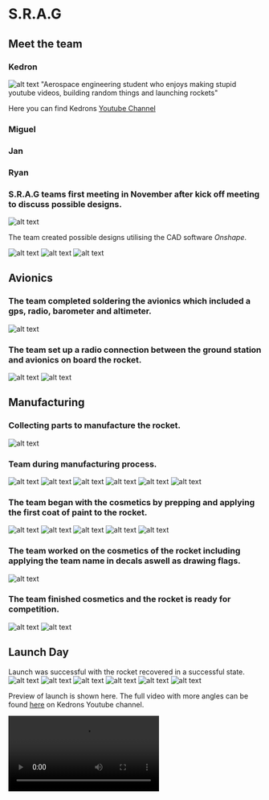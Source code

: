 # S.R.A.G

## Meet the team
### Kedron
![alt text](kedron.jpg)
"Aerospace engineering student who enjoys making stupid youtube videos, building random things and launching rockets"

Here you can find Kedrons [Youtube Channel](https://www.youtube.com/channel/UCLv_qCGiw9wcaPLcR9sBKPw) 

### Miguel
### Jan
### Ryan


### S.R.A.G teams first meeting in November after kick off meeting to discuss possible designs.
![alt text](<team meeting.png>) 


The team created possible designs utilising the CAD software *Onshape*.

![alt text](fuselag.png)
![alt text](<centering rings.png>)
![alt text](<cad rocket.png>)


## Avionics
### The team completed soldering the avionics which included a gps, radio, barometer and altimeter.
![alt text](IMG_20240411_145304.jpg)


### The team set up a radio connection between the ground station and avionics on board the rocket.

![alt text](avionics.jpg)
![alt text](<avnionics pt 2.jpg>)






## Manufacturing
### Collecting parts to manufacture the rocket.

![alt text](<laser cutting.jpg>)






### Team during manufacturing process.

![alt text](manufac6.jpg)
![alt text](manufac5.jpg)
![alt text](manufac1.jpg)
![alt text](manufac2.jpg)
![alt text](manufac3.jpg)
![alt text](manufac4.jpg)






### The team began with the cosmetics by prepping and applying the first coat of paint to the rocket.

![alt text](prepaintt.jpg)
![alt text](paint.jpg)
![alt text](paint2.jpg)
![alt text](paint4.jpg)
![alt text](paint3.jpg)






### The team worked on the cosmetics of the rocket including applying the team name in decals aswell as drawing flags.

![alt text](cosmetics1.jpg)






### The team finished cosmetics and the rocket is ready for competition.

![alt text](finished2.jpg)
![alt text](finished.jpg)

## Launch Day

Launch was successful with the rocket recovered in a successful state.
![alt text](DSCF5665.jpg)
![alt text](DSCF5666.jpg)
![alt text](DSCF5667.jpg)
![alt text](DSCF5682.jpg)
![alt text](DSCF5535.JPG)
![alt text](DSCF5533.JPG)

Preview of launch is shown here. The full video with more angles can be found [here](https://www.youtube.com/watch?v=jFPGU56kXCg) on Kedrons Youtube channel.

<video controls src="Untitled video - Made with Clipchamp (3).mp4" title="Title"></video>



